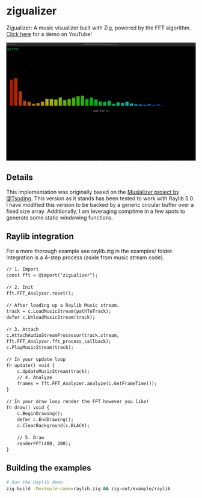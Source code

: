 # zigualizer
Zigualizer: A music visualizer built with Zig, powered by the FFT algorithm.
[Click here](https://youtu.be/6h9Bty-wdMA) for a demo on YouTube!

![](screenshot.png)

## Details
This implementation was originally based on the [Musializer project by @Tsoding](https://github.com/tsoding/musializer/blob/master/src/plug.c).
This version as it stands has been tested to work with Raylib 5.0.
I have modified this version to be backed by a generic circular buffer over a 
fixed size array. Additionally, I am leveraging comptime in a few spots to
generate some static windowing functions.

## Raylib integration
For a more thorough example see raylib.zig in the examples/ folder.
Integration is a 4-step process (aside from music stream code).

```zig
// 1. Import
const fft = @import("zigualizer");

// 2. Init
fft.FFT_Analyzer.reset();

// After loading up a Raylib Music stream.
track = c.LoadMusicStream(pathToTrack);
defer c.UnloadMusicStream(track);

// 3. Attach
c.AttachAudioStreamProcessor(track.stream, fft.FFT_Analyzer.fft_process_callback);
c.PlayMusicStream(track);

// In your update loop
fn update() void {
    c.UpdateMusicStream(track);
    // 4. Analyze
    frames = fft.FFT_Analyzer.analyze(c.GetFrameTime());
}

// In your draw loop render the FFT however you like!
fn draw() void {
    c.BeginDrawing();
    defer c.EndDrawing();
    c.ClearBackground(c.BLACK);
    
    // 5. Draw
    renderFFT(400, 200);
}
```

## Building the examples
```sh
# Run the Raylib demo.
zig build -Dexample-name=raylib.zig && zig-out/example/raylib
```
